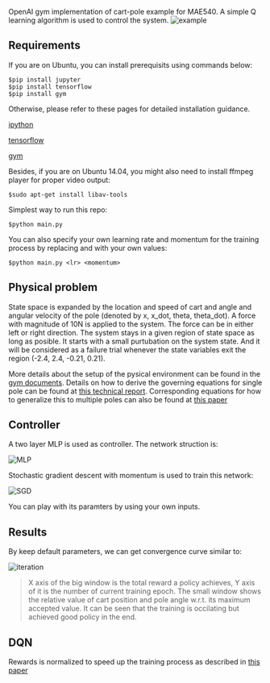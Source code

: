 OpenAI gym implementation of cart-pole example for MAE540. A simple Q learning algorithm is used to control the system.
![example](/../master/readme/animation.gif)

## Requirements
If you are on Ubuntu, you can install prerequisits using commands below:
```
$pip install jupyter
$pip install tensorflow
$pip install gym
```
Otherwise, please refer to these pages for detailed installation guidance.

[ipython](https://ipython.org/ipython-doc/2/install/install.html)

[tensorflow](https://www.tensorflow.org/install/) 

[gym](https://gym.openai.com/docs) 

Besides, if you are on Ubuntu 14.04, you might also need to install ffmpeg player for proper video output:
```
$sudo apt-get install libav-tools
```

Simplest way to run this repo:
```
$python main.py
```
You can also specify your own learning rate and momentum for the training process by replacing <lr> and <momentum> with your own values: 
```
$python main.py <lr> <momentum>
```

## Physical problem
State space is expanded by the location and speed of cart and angle and angular velocity of the pole (denoted by x, x_dot, theta, theta_dot).
A force with magnitude of 10N is applied to the system.
The force can be in either left or right direction.
The system stays in a given region of state space as long as posible.
It starts with a small purtubation on the system state.
And it will be considered as a failure trial whenever the state variables exit the region (-2.4, 2.4, -0.21, 0.21).

More details about the setup of the pysical environment can be found in the [gym documents](https://github.com/openai/gym/wiki/CartPole-v0).
Details on how to derive the governing equations for single pole can be found at [this technical report](https://pdfs.semanticscholar.org/3dd6/7d8565480ddb5f3c0b4ea6be7058e77b4172.pdf).
Corresponding equations for how to generalize this to multiple poles can also be found at [this paper](http://ieeexplore.ieee.org/stamp/stamp.jsp?arnumber=155416)



## Controller

A two layer MLP is used as controller. The network struction is:

![MLP](/../master/readme/cart-pole-controller.png)

Stochastic gradient descent with momentum is used to train this network:

![SGD](https://wikimedia.org/api/rest_v1/media/math/render/svg/4895d44c0572fb2988f2f335c28cc055a7f75fa0)

You can play with its paramters by using your own inputs.


## Results
By keep default parameters, we can get convergence curve similar to: 

![iteration](/../master/readme/iteration.png)

> X axis of the big window is the total reward a policy achieves, Y axis of it is the number of current training epoch. The small window shows the relative value of cart position and pole angle w.r.t. its maximum accepted value. It can be seen that the training is occilating but achieved good policy in the end.

## DQN
Rewards is normalized to speed up the training process as described in [this paper](https://arxiv.org/abs/1602.07714)



